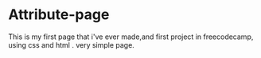 # Attribute-page
This is my first page that i've ever made,and first project in freecodecamp, using css and html . very simple page.
